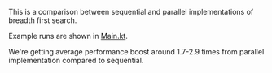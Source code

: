 This is a comparison between sequential and parallel implementations of breadth first search.

Example runs are shown in [Main.kt](src/main/kotlin/Main.kt).

We're getting average performance boost around 1.7-2.9 times from parallel implementation compared to sequential.
